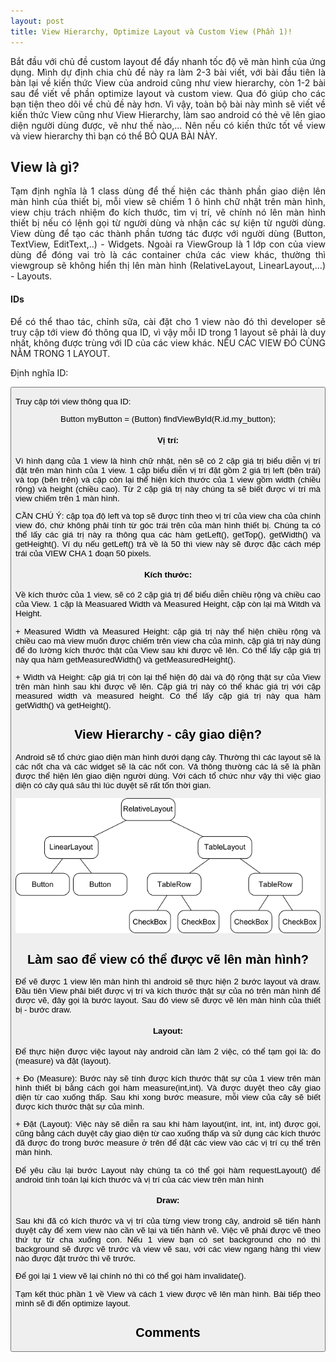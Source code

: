 ```yaml
---
layout: post
title: View Hierarchy, Optimize Layout và Custom View (Phần 1)!
---
```


<p align="justify">Bắt đầu với chủ đề custom layout để đẩy nhanh tốc độ vẽ màn hình của ứng dụng. Mình dự định chia chủ đề này ra làm 2-3 bài viết, với bài đầu tiên là bàn lại về kiến thức View của android cũng như view hierarchy, còn 1-2 bài sau để viết về phần optimize layout và custom view. Qua đó giúp cho các bạn tiện theo dõi về chủ đề này hơn. Vì vậy, toàn bộ bài này mình sẽ viết về kiến thức View cũng như View Hierarchy, làm sao android có thẻ vẽ lên giao diện người dùng được, vẽ như thế nào,... Nên nếu có kiến thức tốt về view và view hierarchy thì bạn có thể BỎ QUA BÀI NÀY.</p>

<h2>View là gì?</h2>
<p align="justify">Tạm định nghĩa là 1 class dùng để thế hiện các thành phần giao diện lên màn hình của thiết bị, mỗi view sẽ chiếm 1 ô hình chữ nhật trên màn hình, view chịu trách nhiệm đo kích thước, tìm vị trí, vẽ chính nó lên màn hình thiết bị nếu có lệnh gọi từ người dùng và nhận các sự kiện từ người dùng. View dùng để tạo các thành phần tương tác được với người dùng (Button, TextView, EditText,..) - Widgets. Ngoài ra ViewGroup là 1 lớp con của view dùng để đóng vai trò là các container chứa các view khác, thường thì viewgroup sẽ không hiển thị lên màn hình (RelativeLayout, LinearLayout,...) - Layouts.</p>

<h4>IDs</h4>
<p align="justify">Để có thể thao tác, chỉnh sữa, cài đặt cho 1 view nào đó thì developer sẽ truy cập tới view đó thông qua ID, vì vậy mỗi ID trong 1 layout sẽ phải là duy nhất, không được trùng với ID của các view khác. NẾU CÁC VIEW ĐÓ CÙNG NẰM TRONG 1 LAYOUT.</p>
<p align="justify">Định nghĩa ID:</p>
				<Button
				     android:id="@+id/my_button"
				     android:layout_width="wrap_content"
				     android:layout_height="wrap_content"
				     android:text="@string/my_button_text"/>
<p align="justify">Truy cập tới view thông qua ID:</p>
				Button myButton = (Button) findViewById(R.id.my_button);
<h4>Vị trí:</h4>
<p align="justify">Vì hình dạng của 1 view là hình chữ nhật, nên sẽ có 2 cặp giá trị biểu diễn vị trí đặt trên màn hình của 1 view. 1 cặp biểu diễn vị trí đặt gồm 2 giá trị left (bên trái) và top (bên trên) và cặp còn lại thể hiện kích thước của 1 view gồm width (chiều rộng) và height (chiều cao). Từ 2 cặp giá trị này chúng ta sẽ biết được ví trí mà view chiếm trên 1 màn hình.</p>

<p align="justify">CẦN CHÚ Ý: cặp tọa độ left và top sẽ được tính theo vị trí của view cha của chính view đó, chứ không phải tính từ góc trái trên của màn hình thiết bị. Chúng ta có thể lấy các giá trị này ra thông qua các hàm getLeft(), getTop(), getWidth() và getHeight(). Ví dụ nếu getLeft() trả về là 50 thì view này sẽ được đặc cách mép trái của VIEW CHA 1 đoạn 50 pixels.</p>

<h4>Kích thước:</h4>
<p align="justify">Về kích thước của 1 view, sẽ có 2 cặp giá trị để biểu diễn chiều rộng và chiều cao của View. 1 cặp là Measuared Width và Measured Height, cặp còn lại mà Witdh và Height.</p>
<p align="justify">+ Measured Width và Measured Height: cặp giá trị này thể hiện chiều rộng và chiều cao mà view muốn được chiếm trên view cha của mình, cặp giá trị này dùng để đo lường kích thước thật của View sau khi được vẽ lên. Có thể lấy cặp giá trị này qua hàm getMeasuredWidth() và getMeasuredHeight().</p>
<p align="justify">+ Width và Height: cặp giá trị còn lại thể hiện độ dài và độ rộng thật sự của View trên màn hình sau khi được vẽ lên. Cặp giá trị này có thể khác giá trị với cặp measured width và measured height. Có thể lấy cặp giá trị này qua hàm getWidth() và getHeight().</p>
<h2>View Hierarchy - cây giao diện?</h2>
<p align="justify">Android sẽ tổ chức giao diện màn hình dưới dạng cây. Thường thì các layout sẽ là các nốt cha và các widget sẽ là các nốt con. Vả thông thường các lá sẽ là phần được thể hiện lên giao diện người dùng. Với cách tổ chức như vậy thì việc giao diện có cây quá sâu thì lúc duyệt sẽ rất tốn thời gian.</p>

![alt tag](https://raw.githubusercontent.com/tinntt/tinntt.github.io/master/images/view-tree.png)

<h2>Làm sao để view có thể được vẽ lên màn hình?</h2>
<p align="justify">Để vẽ được 1 view lên màn hình thì android sẽ thực hiện 2 bước layout và draw. Đầu tiên View phải biết được vị trí và kích thước thật sự của nó trên màn hình để được vẽ, đây gọi là bước layout. Sau đó view sẽ được vẽ lên màn hình của thiết bị - bước draw.</p>
<h4>Layout:</h4>
<p align="justify">Để thực hiện được việc layout này android cần làm 2 việc, có thể tạm gọi là: đo (measure) và đặt (layout). </p>
<p align="justify">+ Đo (Measure): Bước này sẽ tính được kích thước thật sự của 1 view trên màn hình thiết bị bằng cách gọi hàm measure(int,int). Và được duyệt theo cây giao diện từ cao xuống thấp. Sau khi xong bước measure, mỗi view của cây sẽ biết được kích thước thật sự của mình. </p>
<p align="justify">+ Đặt (Layout): Việc này sẽ diễn ra sau khi hàm layout(int, int, int, int) được gọi, cũng bằng cách duyệt cây giao diện từ cao xuống thấp và sử dụng các kích thước đã được đo trong bước measure ở trên để đặt các view vào các vị trí cụ thể trên màn hình.</p>
<p align="justify">Để yêu cầu lại bước Layout này chúng ta có thể gọi hàm requestLayout() để android tính toán lại kích thước và vị trí của các view trên màn hình</p>
<h4>Draw:</h4>
<p align="justify">Sau khi đã có kích thước và vị trí của từng view trong cây, android sẽ tiến hành duyệt cây để xem view nào cần vẽ lại và tiến hành vẽ. Việc vẽ phải được vẽ theo thứ tự từ cha xuống con. Nếu 1 view bạn có set background cho nó thì background sẽ được vẽ trước và view vẽ sau, với các view ngang hàng thì view nào được đặt trước thì vẽ trước.</p>
<p align="justify">Để gọi lại 1 view vẽ lại chính nó thì có thể gọi hàm invalidate().</p>

<p align="justify">Tạm kết thúc phần 1 về View và cách 1 view được vẽ lên màn hình. Bài tiếp theo mình sẽ đi đến optimize layout.</p>

<h2>Comments</h2>
<div
  class="fb-like"
  data-share="true"
  data-width="450"
  data-show-faces="true">
</div>
<div class="fb-comments" data-href="http://developers.facebook.com/docs/plugins/comment?post=20151102" data-numposts="5"></div>